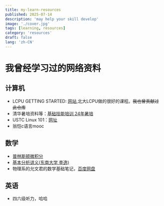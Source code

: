 ```yaml
---
title: my-learn-resources
published: 2025-07-14
description: 'may help your skill develop'
image: './cover.jpg'
tags: [learning, resources]
category: 'resources'
draft: false 
lang: 'zh-CN'
---
```


# 我曾经学习过的网络资料

## 计算机

- LCPU GETTING STARTED: [网站](https://missing.lcpu.dev),北大LCPU做的很好的课程。~~我也曾贡献过此仓库~~
- 清华暑培资料等：[基础技能培训](https://docs.net9.org/),[24年暑培](https://summer24.net9.org/)
- USTC Linux 101：[网址](https://101.lug.ustc.edu.cn/)
- 翁恺c语言mooc

## 数学

- [普林斯顿微积分](https://github.com/stonycat/some-books-and-note) 
- [基本分析讲义(东南大学 李逸)](https://math.seu.edu.cn/_upload/article/files/c2/4d/82649ffb4368a52ca63e1992f361/0263befd-d1b7-4285-8237-2b559e8f9f48.pdf)
- 物理系的允文君的数学基础笔记，[百度网盘](https://pan.baidu.com/s/5By4TG8MUnRW4dfX5zj3OcQ?)

## 英语

- 四六级听力，哈哈
